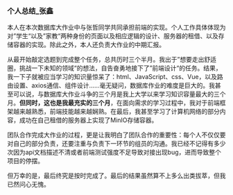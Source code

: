 ### 个人总结_张鑫

本人在本次数据库大作业中与张哲同学共同承担前端的实现。个人工作具体体现为对”学生“以及”家教“两种身份的页面以及相应逻辑的设计、服务器的租借、以及存储容器的实现。除此之外，本人还负责大作业的中期汇报。

从最开始敲定选题到完成整个任务，总共历时三个半月。我出于”想要走出舒适圈，挑战一下未知的领域“的想法，自告奋勇地接下了”前端设计“的任务。结果，我一下子就被应当学习的知识量惊呆了：html、JavaScript、css、Vue，以及路由设置、axios通信、组件设计……毫无疑问，数据库作业的难度是巨大的。我甚至可以说，与数据库大作业斗争的三个月是我上大学以来学习知识容量最大的三个月。**但同时，这也是我最充实的三个月**，在面向需求的学习过程中，我对于前端框架越来越熟悉，前端技能越来越娴熟。在最后，我甚至学习了计算机网络的部分内容，成功在自己租借的服务器上实现了MinIO存储容器。

团队合作完成大作业的过程，更是让我明白了团队合作的重要性：每个人不仅仅要对自己的部分负责，还要注重与负责下一环节的组员的沟通。我已经不记得有多少次因为api文档描述不清或者前端测试强度不足导致对接出现bug，进而导致整个项目的停摆。

但万幸的是，最后终究是按时完成了。最后的结果虽然算不上多么出类拔萃，但我已然问心无愧。


